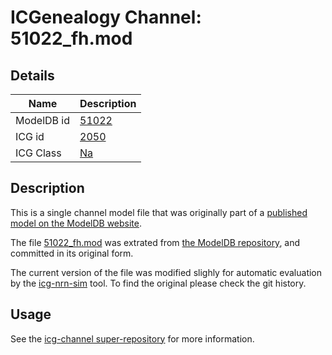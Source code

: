 # ICGenealogy Channel: 51022\_fh.mod

## Details

Name | Description
---- | -----------
ModelDB id | [51022](http://senselab.med.yale.edu/ModelDB/ShowModel.cshtml?model=51022)
ICG id | [2050](http://icg.neurotheory.ox.ac.uk/channels/2/2050)
ICG Class | [Na](http://icg.neurotheory.ox.ac.uk/channels/2)

## Description

This is a single channel model file that was originally part of a [published model on the ModelDB website](http://senselab.med.yale.edu/ModelDB/ShowModel.cshtml?model=51022).


The file [51022\_fh.mod](51022_fh.mod) was extrated from [the ModelDB repository](http://senselab.med.yale.edu/ModelDB/ShowModel.cshtml?model=51022), and committed in its original form.

The current version of the file was modified slighly for automatic evaluation by the [icg-nrn-sim](https://github.com/icgenealogy/icg-nrn-sim) tool. To find the original please check the git history.


## Usage

See the [icg-channel super-repository](https://github.com/icgenealogy/icg-channels) for more information.